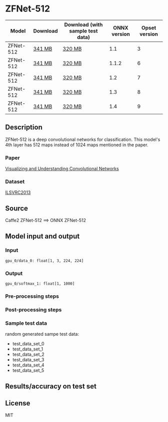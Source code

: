# ZFNet-512

|Model        |Download  |Download (with sample test data)| ONNX version |Opset version|
| ------------- | ------------- | ------------- | ------------- | ------------- |
|ZFNet-512| [341 MB](model/zfnet512-3.onnx)  |  [320 MB](model/zfnet512-3.tar.gz) |  1.1 | 3|
|ZFNet-512| [341 MB](model/zfnet512-6.onnx)  |  [320 MB](model/zfnet512-6.tar.gz) |  1.1.2 | 6|
|ZFNet-512| [341 MB](model/zfnet512-7.onnx)  |  [320 MB](model/zfnet512-7.tar.gz) |  1.2 | 7|
|ZFNet-512| [341 MB](model/zfnet512-8.onnx)  |  [320 MB](model/zfnet512-8.tar.gz) |  1.3 | 8|
|ZFNet-512| [341 MB](model/zfnet512-9.onnx)  |  [320 MB](model/zfnet512-9.tar.gz) |  1.4 | 9|


## Description
ZFNet-512 is a deep convolutional networks for classification.
This model's 4th layer has 512 maps instead of 1024 maps mentioned in the paper.

### Paper
[Visualizing and Understanding Convolutional Networks](https://arxiv.org/abs/1311.2901)

### Dataset
[ILSVRC2013](http://www.image-net.org/challenges/LSVRC/2013/)

## Source
Caffe2 ZFNet-512 ==> ONNX ZFNet-512

## Model input and output
### Input
```
gpu_0/data_0: float[1, 3, 224, 224]
```
### Output
```
gpu_0/softmax_1: float[1, 1000]
```
### Pre-processing steps
### Post-processing steps
### Sample test data
random generated sampe test data:
- test_data_set_0
- test_data_set_1
- test_data_set_2
- test_data_set_3
- test_data_set_4
- test_data_set_5

## Results/accuracy on test set

## License
MIT
